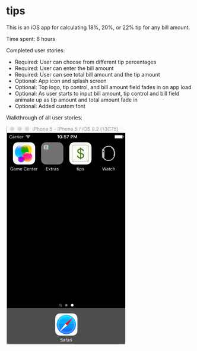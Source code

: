 # tips

This is an iOS app for calculating 18%, 20%, or 22% tip for any bill amount.

Time spent: 8 hours

Completed user stories:
- Required: User can choose from different tip percentages
- Required: User can enter the bill amount
- Required: User can see  total bill amount and the tip amount
- Optional: App icon and splash screen
- Optional: Top logo, tip control, and bill amount field fades in on app load
- Optional: As user starts to input bill amount, tip control and bill field animate up as tip amount and total amount fade in
- Optional: Added custom font

Walkthrough of all user stories:

![Demmo](https://github.com/inajnaa/tips/blob/master/Demo.gif)
